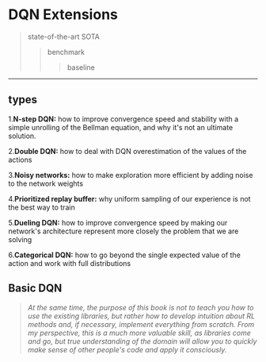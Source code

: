 # DQN Extensions
> state-of-the-art SOTA
>> benchmark
>>> baseline
***
## types

1.**N-step DQN:** how to improve convergence speed and stability with a simple
unrolling of the Bellman equation, and why it's not an ultimate solution.

2.**Double DQN:** how to deal with DQN overestimation of the values of the
actions

3.**Noisy networks:** how to make exploration more efficient by adding noise
to the network weights

4.**Prioritized replay buffer:** why uniform sampling of our experience is not the
best way to train

5.**Dueling DQN:** how to improve convergence speed by making our network's
architecture represent more closely the problem that we are solving

6.**Categorical DQN:** how to go beyond the single expected value of the action
and work with full distributions

## Basic DQN

>*At the same time, the purpose of this book is not to teach you how to use the existing
libraries, but rather how to develop intuition about RL methods and, if necessary,
implement everything from scratch. From my perspective, this is a much more
valuable skill, as libraries come and go, but true understanding of the domain will
allow you to quickly make sense of other people's code and apply it consciously.*






